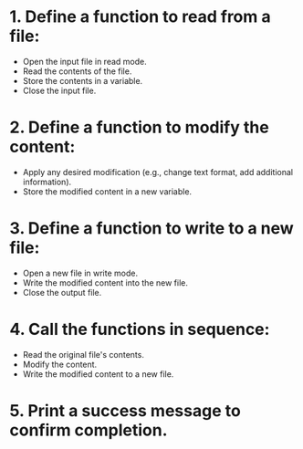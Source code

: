 # 1. Define a function to read from a file:
   - Open the input file in read mode.
   - Read the contents of the file.
   - Store the contents in a variable.
   - Close the input file.
# 2. Define a function to modify the content:
   - Apply any desired modification (e.g., change text format, add additional information).
   - Store the modified content in a new variable.
# 3. Define a function to write to a new file:
   - Open a new file in write mode.
   - Write the modified content into the new file.
   - Close the output file.
# 4. Call the functions in sequence:
   - Read the original file's contents.
   - Modify the content.
   - Write the modified content to a new file.
# 5. Print a success message to confirm completion.
